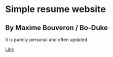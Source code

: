 # Simple resume website
## By Maxime Bouveron / Bo-Duke
It is purelly personal and often updated

[Link](http://bouveronmaxi.me)
